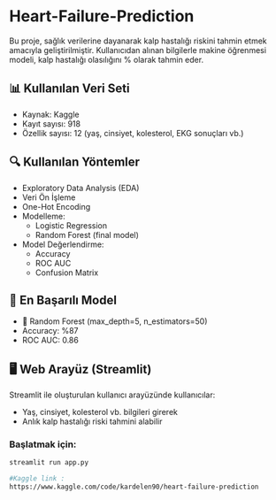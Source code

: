 # Heart-Failure-Prediction

Bu proje, sağlık verilerine dayanarak kalp hastalığı riskini tahmin etmek amacıyla geliştirilmiştir. Kullanıcıdan alınan bilgilerle makine öğrenmesi modeli, kalp hastalığı olasılığını % olarak tahmin eder.

## 📊 Kullanılan Veri Seti
- Kaynak: Kaggle
- Kayıt sayısı: 918
- Özellik sayısı: 12 (yaş, cinsiyet, kolesterol, EKG sonuçları vb.)

## 🔍 Kullanılan Yöntemler
- Exploratory Data Analysis (EDA)
- Veri Ön İşleme
- One-Hot Encoding
- Modelleme: 
  - Logistic Regression
  - Random Forest (final model)
- Model Değerlendirme:
  - Accuracy
  - ROC AUC
  - Confusion Matrix

## 🧠 En Başarılı Model
- 🎯 Random Forest (max_depth=5, n_estimators=50)
- Accuracy: %87
- ROC AUC: 0.86

## 🖥️ Web Arayüz (Streamlit)
Streamlit ile oluşturulan kullanıcı arayüzünde kullanıcılar:
- Yaş, cinsiyet, kolesterol vb. bilgileri girerek
- Anlık kalp hastalığı riski tahmini alabilir

### Başlatmak için:
```bash
streamlit run app.py

#Kaggle link :
https://www.kaggle.com/code/kardelen90/heart-failure-prediction

